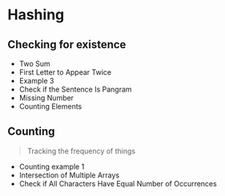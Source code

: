 # Hashing

## Checking for existence
- Two Sum
- First Letter to Appear Twice
- Example 3
- Check if the Sentence Is Pangram
- Missing Number
- Counting Elements

## Counting

> Tracking the frequency of things

- Counting example 1
- Intersection of Multiple Arrays
- Check if All Characters Have Equal Number of Occurrences